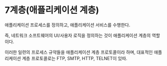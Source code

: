# 7계층(애플리케이션 계층)

애플리케이션 프로세스를 정의하고, 애플리케이션 서비스를 수행한다.

즉, 네트워크 소프트웨어의 UI/사용자 로직을 정의하는 것이 애플리케이션 계층의 역할이다.

이러한 일련의 프로세스 규약들을 애플리케이션 계층 프로토콜이라 하며, 대표적인 애플리케이션 계층 프로토콜로는 FTP, SMTP, HTTP, TELNET이 있따.

